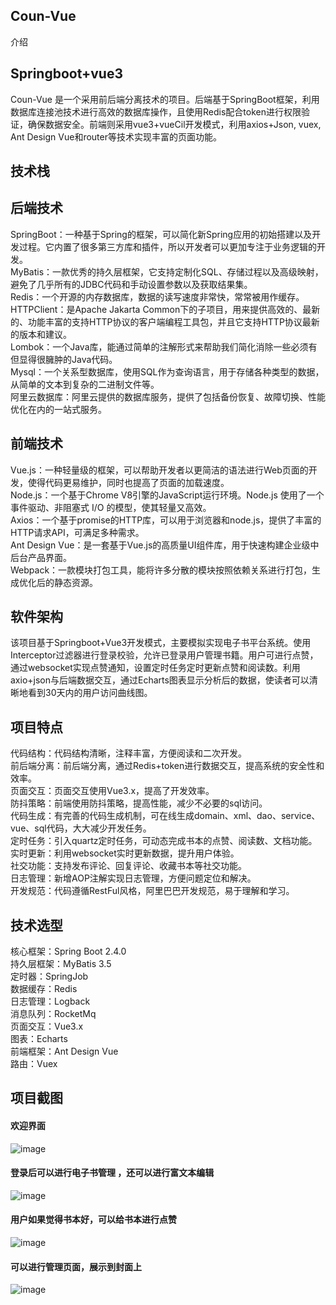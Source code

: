 ## Coun-Vue
介绍
## Springboot+vue3
Coun-Vue 是一个采用前后端分离技术的项目。后端基于SpringBoot框架，利用数据库连接池技术进行高效的数据库操作，且使用Redis配合token进行权限验证，确保数据安全。前端则采用vue3+vueCil开发模式，利用axios+Json, vuex, Ant Design Vue和router等技术实现丰富的页面功能。

## 技术栈
## 后端技术
SpringBoot：一种基于Spring的框架，可以简化新Spring应用的初始搭建以及开发过程。它内置了很多第三方库和插件，所以开发者可以更加专注于业务逻辑的开发。  
MyBatis：一款优秀的持久层框架，它支持定制化SQL、存储过程以及高级映射，避免了几乎所有的JDBC代码和手动设置参数以及获取结果集。  
Redis：一个开源的内存数据库，数据的读写速度非常快，常常被用作缓存。  
HTTPClient：是Apache Jakarta Common下的子项目，用来提供高效的、最新的、功能丰富的支持HTTP协议的客户端编程工具包，并且它支持HTTP协议最新的版本和建议。  
Lombok：一个Java库，能通过简单的注解形式来帮助我们简化消除一些必须有但显得很臃肿的Java代码。  
Mysql：一个关系型数据库，使用SQL作为查询语言，用于存储各种类型的数据，从简单的文本到复杂的二进制文件等。  
阿里云数据库：阿里云提供的数据库服务，提供了包括备份恢复、故障切换、性能优化在内的一站式服务。  
## 前端技术
Vue.js：一种轻量级的框架，可以帮助开发者以更简洁的语法进行Web页面的开发，使得代码更易维护，同时也提高了页面的加载速度。   
Node.js：一个基于Chrome V8引擎的JavaScript运行环境。Node.js 使用了一个事件驱动、非阻塞式 I/O 的模型，使其轻量又高效。   
Axios：一个基于promise的HTTP库，可以用于浏览器和node.js，提供了丰富的HTTP请求API，可满足多种需求。   
Ant Design Vue：是一套基于Vue.js的高质量UI组件库，用于快速构建企业级中后台产品界面。   
Webpack：一款模块打包工具，能将许多分散的模块按照依赖关系进行打包，生成优化后的静态资源。   
## 软件架构
该项目基于Springboot+Vue3开发模式，主要模拟实现电子书平台系统。使用Interceptor过滤器进行登录校验，允许已登录用户管理书籍。用户可进行点赞，通过websocket实现点赞通知，设置定时任务定时更新点赞和阅读数。利用axio+json与后端数据交互，通过Echarts图表显示分析后的数据，使读者可以清晰地看到30天内的用户访问曲线图。

## 项目特点
代码结构：代码结构清晰，注释丰富，方便阅读和二次开发。   
前后端分离：前后端分离，通过Redis+token进行数据交互，提高系统的安全性和效率。   
页面交互：页面交互使用Vue3.x，提高了开发效率。   
防抖策略：前端使用防抖策略，提高性能，减少不必要的sql访问。   
代码生成：有完善的代码生成机制，可在线生成domain、xml、dao、service、vue、sql代码，大大减少开发任务。   
定时任务：引入quartz定时任务，可动态完成书本的点赞、阅读数、文档功能。   
实时更新：利用websocket实时更新数据，提升用户体验。   
社交功能：支持发布评论、回复评论、收藏书本等社交功能。   
日志管理：新增AOP注解实现日志管理，方便问题定位和解决。   
开发规范：代码遵循RestFul风格，阿里巴巴开发规范，易于理解和学习。   
## 技术选型
核心框架：Spring Boot 2.4.0   
持久层框架：MyBatis 3.5   
定时器：SpringJob   
数据缓存：Redis   
日志管理：Logback   
消息队列：RocketMq   
页面交互：Vue3.x   
图表：Echarts   
前端框架：Ant Design Vue   
路由：Vuex   

## 项目截图
#### 欢迎界面  
![image](https://user-images.githubusercontent.com/116629035/199486607-e2c9e021-bc6f-4b20-9ad7-59bf6de522cb.png)  
#### 登录后可以进行电子书管理 ，还可以进行富文本编辑
![image](https://user-images.githubusercontent.com/116629035/199486009-8d8b12cd-37f8-4245-a2d2-6509765d80b1.png)

#### 用户如果觉得书本好，可以给书本进行点赞
![image](https://user-images.githubusercontent.com/116629035/199486423-8b4b8176-fe0e-4a02-b970-b13ddd197dc5.png)

#### 可以进行管理页面，展示到封面上
![image](https://user-images.githubusercontent.com/116629035/199486696-710e1cbb-9310-4d39-8ce3-4f825b4f2d40.png)


